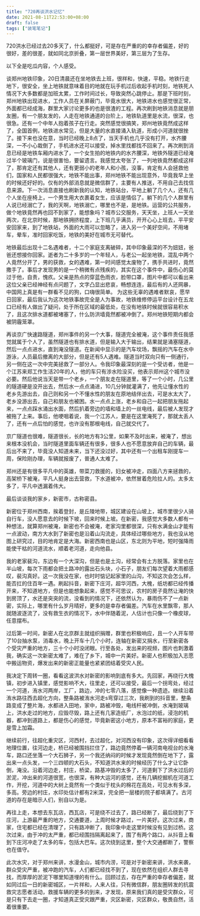 ```yaml
---
title: "720再谈洪水记忆"
date: 2021-08-11T22:53:00+08:00
draft: false
tags: ["装笔笔记"]
---
```



720洪水已经过去20多天了，什么都挺好，可是存在严重的的幸存者偏差，好的很好，差的很差，就如同北京折叠，第一层世界美好，第三层为了生存。

以下全是吃瓜内容，个人感受。

谈郑州地铁印象，20日清晨还在坐地铁去上班，很祥和，快速，平稳。地铁行走地下，很安全，坐上地铁就意味着目的地就在玩手机过后收起手机时刻，地铁死人情况下大多数都是加班太累，工作时间过长，导致突然心跳停止。那是下班时刻，郑州地铁出现进水，工作人员在关屏蔽门，毕竟水很大，地铁进水也感觉很正常，外面都已经成海，群里大家讨论更多的也是很渣的工程。再次刷到地铁消息就是朋友圈，有一个朋友发的，人走在地铁通道的台阶上，地铁轨道里是水流，很深，也很急。还有一个中年人抱着孩子在行走。突然感觉很搞笑，郑州地铁竟然成这样了，全国首例，地铁进水常见，但是大量的水直接涌入轨道，形成小河道就很挫了。接下来也没在意，当时已经晚上8点了，当天手机也几乎没有打开，水齐腰深，一不小心栽倒了，手机进水还可以接受，掉水里找都找不回来了。再次刷到消息已经是地铁车厢内进水了，一个女生拍的地铁内的水齐腰深，地铁外隧道已经淹过半个玻璃门，说是很害怕，要留遗言。我感觉太夸张了，一列地铁竟然都成这样了，那肯定还有其他人，还有更弱小的老年人和小孩，没事，肯定有人会拯救他们，国家和人民都很强大，地铁不能出事，郑州地铁不能出现意外，毕竟我早上坐的时候还好好的。仅有的外部消息就是微信群了，主要有人推送，不用自己去找信息来源。下一次消息直接也刷新我的认知，地铁站台，平地上躺了几个人，还有几个人坐在座椅上，一个男生用大衣裹着女生，应该是情侣了。躺下的几个人群里有人说已经溺亡了，我的天啊，地铁溺亡，哪里也不是，是地铁。运营的公共服务，做个地铁竟然再也回不到家了，能想象吗？城市公交服务，天天坐，上班人一天坐两次，在北京时候，那地铁拥挤程度，上下班几乎满员，开开心心上班去，平平安安回家来，到了地铁站，外面的大雨可以忽略了，进入另一个美好空间，不用堵车，晕车，准时回家吃饭，地铁的美好在城市无可替代。

地铁最后出现十二名遇难者，十二个家庭支离破碎，其中印象最深的不为妞妞，爸爸还想接你回家。逝者为二十多岁的一个年轻人，与老公一起坐地铁，混乱中两个人竟然分开了，男的获救，女的遇难，第一时间感觉太废物了，携手共进时，竟然撒手了。事后才发现男的是一个稍微有点残疾的，其实在这个事件中，最伤心的莫过于他，自责，愧疚。父亲是热点的穿蓝色雨衣，脸带口罩，图片中都可以看出来这位父亲已经神经有点问题了，文字凸显出悲哀，畅想连连，最后有的人还网暴，中国网上真是有一群看不见的狗，口嗨很简单。
为这些无辜的遇难者默哀，愿早日回家，最后我认为这次地铁事故完全是人为事故，地铁维修停运平台设计在五龙口已经有人做出了疑问，处于所在区域的最低处，在没有地铁时候就很容易积水了，且这次排水道都被堵塞了，什么防洪墙竟然都被冲倒了。郑州地铁短期内都会被阴霾笼罩。

再谈京广快速路隧道，郑州事件的另一个大事，隧道完全被淹，这个事件责任我感觉就属于个人了，虽然隧道也有排水道，但是输入大于输出，结果就是涌塞隧道，然后一点点进水，直到淹没隧道。在新闻中显示的是汽车坟场，飘摇的汽车在水中游泳，人员最后撤离的大部分，但是还有5人遇难。隧道当时双向只有一侧通行，另一侧在这一次中完美拯救了一部分人。令我印象最深刻的是一个受访者，他是一个江苏来郑工作生活20年的人，他的车只有涉水险没买，他表示郑州这个城市没必要。然后他说当天是带一个老乡，一个朋友走在隧道里，等了一个小时，几公里的隧道硬是没开出去，然后水一点点涌进，10几分钟就灌满了，他先让懂水性的老乡先游出去，自己则和另一个不懂水性的朋友在原地结伴出去，可是水太大了，老乡没游出去，自己和朋友也被困。水一点点上涨，老乡和自己一起把朋友拖起来，一点点踩水涌出水面，然后扒着旁边的墙和墙上的一丝电线，最后被人发现才被拖了上来。事后，他哽咽着说，我一个江苏人，要是在这里淹死了，那就太丢人了，还有一点后怕的感觉，也许没有那根电线，自己就交代了。

京广隧道也很难，隧道很长，长的地方有3公里，如果不及时出来，被淹了，想出来根本没机会，当时隧道里面车辆还有很多，很多人也不愿意放弃自己的车辆，最后出不来了，毕竟没人知道未来，当下还没过好，其中还有一个出租车刚提车一周，保险刚办理，车辆就报废了，普通人太难了。

郑州还是有很多平凡中的英雄，带菜刀救援的，妇女被冲走，四面八方来拯救的，高架桥下被淹，平凡人挺身出去营救，下水道被冲，依然冒着危险拉人的。太多太多了，平凡中透漏着伟大。

最后谈谈我的家乡，新密市，古称密县。

新密位于郑州西南，挨着登封，是丘陵地带，城区建设在山坡上，城市里很少人骑自行车，没人愿意去的时候下坡，回来时候上坡。在新密，我感觉大多数人都有一种想法，就算郑州被淹，新密也不会被淹，老家沟里都很深，只有水满金山才能有一点波动，南方大水到了新密也是沿着山沟流走，具体经过哪些地方，我也没从地图上研究过，目的地肯定是大海。新密西南也是山区，东北则为平地，短时强降雨能使干枯的河道流水，顺着老河道，走向他县。

我的老家裴沟，东边有一个大深沟，但是也是土沟，经常会有土方脱落。家里也在半山坡，每次下雨都会把土路冲的露出石头块，小石子，朋友们每次望着大雨都感叹，裴沟真好。这一次我没在家，也时时惦记起家里的山沟，不知这次会怎么样，能否扛的住百年一遇。刷起抖音，新密下庄河，超华河西，大槐，纸坊都已经传播开来，不知道地方，但是也能想象起来，感觉不可思议，农村的房子竟然让淹的快到房顶了，水还是突突的流，没看到的情况下，还依然认为，暴雨伤不了一点新密，实际上，哪里有什么岁月晴好，更多的是幸存者偏差。汽车在水里飘零，那人就随波逐流了，没有救生衣的情况下，水中伴随着泥，人估计也只像一个橡皮球，任意摆布。

过后第一时间，新密人在北京群主就组织捐赠，群里也积极响应，且一个人开车带了10台抽水泵，消毒水，晚上开车十几个小时，连轴在新密又捐水，行至新密各个受灾严重的地方，三十个小时没闭眼。行至各处，发出来的视频，图片也刺激着我，确实这一次新密太难了，难在了乡下，城中一片美好。新密人也积极加入志愿中搬运物资，爆发出来的新密正能量也紧紧团结着受灾人民。

我决定下周转一圈，看看这波洪水对新密的影响到底有多大。先回家，再绕行大槐镇，初步进入镇里，感觉影响不大，往里走，还可以接受，最后一个拐弯处，经过一个河道，洧水河两岸，工厂，路边，冲的七零八落，感觉像一种遗迹。继续沿着洧水路往西去超化方向，整条路被洧水河走s弯穿过三次，我刷到的抖音里，整条路变成了整片海，水都进入田地，家中，路被冲毁，电线杆被冲倒，水淹到玻璃上，洪水走过的地方，应毁尽毁，路上还有几家造纸厂，水泡过的纸，浸泡的机器，都冲到道路上，都是伤心的感觉，毕竟新密这小地方，原本不富裕的家庭，更是雪上加霜。

继续前行，往超化重灾区，河西村，去过超化，对河西没有印象，这次得详细看看地理位置，往河边走，桥已经被围挡拦住了，路边竟然停着一辆河南电视台的水淹车，路口还坐落一个大石狮子，另一个我还纳闷的时候才发现竟然倒在地下了，露出来一点头发，一个三四顿的大石头，不知道洪水来的时候经历了什么才让它卧倒，淹没。沿着河边走，村庄，桥梁，路基冲毁的太多了，河道剩下了洪水过后的淤泥，冲出来的河道很宽，也很深，有种大运河的感觉，还有几辆挖掘机在河道工作，开挖，河道中的大树上竟然有一个类似于枕头的棉花在高处，可见水有多深，多高。旁边的村庄，水印处估计都有2米深，完全把一层楼的院子都填满了。古河道的存在是暗示人们，别自以为是。

再往上走，本想去东瓦店，西瓦店，可是绕不过去了，路已经断了，最后绕到了下庄河，上游最严重的地方，交通要道，上周时候才路过，一片美好。这次过来，商家，住宅都已经在清理了，只有路冲断了，我印象中走这里时候没有见到过桥。这次过来，由于冲的太严重，都已经围挡隔离起来了，围了有两个路口，从抖音上看到下庄河冲走了太多的车，包括大巴车。这次绕到这里，整个大交通都断了，警察也在值守。

此次水灾，对于郑州来讲，水漫金山，城市内涝，可是对于新密来讲，洪水来袭，群众受灾严重，被冲跑的汽车，人们都已经找不到了，现在依然在组织人群去寻找，而厚厚的淤泥下哪里知道埋的有什么。回顾过去，存在严重的幸存者偏差，就如同过后一日的新密城区，一片祥和，人来人往，只有微信群，朋友圈转发的抗震救灾志愿者活动，救援车辆的更多的到来，才发现，原来我们真的是受灾群众，可是只有下去走一圈，才知道真正受灾跟严重，灾区新密，灾区群众，敬畏自然，活着很重要。